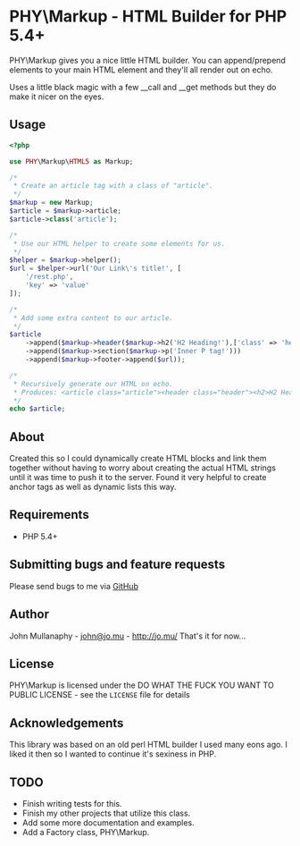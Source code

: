 PHY\Markup - HTML Builder for PHP 5.4+
================================================================================


PHY\Markup gives you a nice little HTML builder. You can append/prepend elements
to your main HTML element and they'll all render out on echo.

Uses a little black magic with a few __call and __get methods but they do make
it nicer on the eyes.

Usage
-----

```php
<?php

use PHY\Markup\HTML5 as Markup;

/*
 * Create an article tag with a class of "article".
 */
$markup = new Markup;
$article = $markup->article;
$article->class('article');

/*
 * Use our HTML helper to create some elements for us.
 */
$helper = $markup->helper();
$url = $helper->url('Our Link\'s title!', [
    '/rest.php',
    'key' => 'value'
]);

/*
 * Add some extra content to our article.
 */
$article
    ->append($markup->header($markup->h2('H2 Heading!'),['class' => 'header'))
    ->append($markup->section($markup->p('Inner P tag!')))
    ->append($markup->footer->append($url));

/*
 * Recursively generate our HTML on echo.
 * Produces: <article class="article"><header class="header"><h2>H2 Heading!</h2></header><section><p>Inner P tag!</p></section><footer><a href="/rest.php?key=value">Our Link's Title!</a></footer></article>
 */
echo $article;
```


About
-----

Created this so I could dynamically create HTML blocks and link them together
without having to worry about creating the actual HTML strings until it was time
to push it to the server. Found it very helpful to create anchor tags as well as
dynamic lists this way.

Requirements
------------

- PHP 5.4+

Submitting bugs and feature requests
------------------------------------

Please send bugs to me via
[GitHub](https://github.com/mullanaphy/markup/issues)

Author
------

John Mullanaphy - <john@jo.mu> - <http://jo.mu/>
That's it for now...

License
-------

PHY\Markup is licensed under the DO WHAT THE FUCK YOU WANT TO PUBLIC LICENSE -
see the `LICENSE` file for details

Acknowledgements
----------------

This library was based on an old perl HTML builder I used many eons ago. I liked
it then so I wanted to continue it's sexiness in PHP.

TODO
----

- Finish writing tests for this.
- Finish my other projects that utilize this class.
- Add some more documentation and examples.
- Add a Factory class, PHY\Markup.